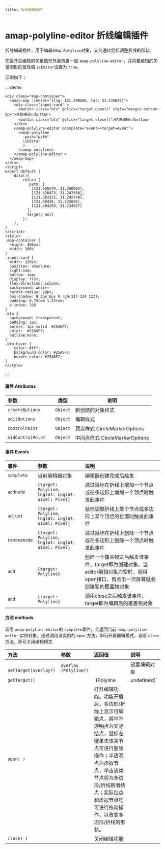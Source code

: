 ```yaml
---
title: 折线编辑插件
---
```

# amap-polyline-editor 折线编辑插件
折线编辑插件，用于编辑`AMap.Polyline`对象，支持通过鼠标调整折线的形状。

在要开启编辑的矢量图形外面包裹一层 `amap-polyline-editor`，并将要编辑的矢量图形的属性值  `isEditor`设置为 `true`。

示例如下：

::: demo 
```vue
<div class="map-container">
  <amap-map :center="{lng: 121.498586, lat: 31.239637}">
    <div class="input-card" >
      <button class="btn" @click="target.open()" style="margin-bottom: 5px">开始编辑</button> 
      <button class="btn" @click="target.close()">结束编辑</button> 
    </div>
    <amap-polyline-editor @complete="event=>target=event">
      <amap-polyline  
        :path="path" 
        isEditor 
        >
      </amap-polyline>
    </amap-polyline-editor >
  </amap-map>
</div>
<script>
export default {
    data(){
        return {
           path: [
            [121.535579, 31.250004], 
            [121.520473, 31.247656],
            [121.503135, 31.245748],        
            [121.49438, 31.242666],
            [121.494209, 31.234887]
          ],
          target: null
        };
    },
}
</script>
<style>
.map-container {
  height: 400px;
  width: 100%
}
.input-card {
  width: 120px; 
  position: absolute; 
  right:1em;
  bottom: 1em;
  display: flex;
  flex-direction: column;
  background: white;
  border-radius: 10px;
  box-shadow: 0 2px 6px 0 rgb(114 124 122);
  padding: 0.75rem 1.25rem;
  z-index: 200
}
.btn {
  background: transparent;
  padding: 5px;
  border: 1px solid  #25A5F7;
  color:  #25A5F7;
  outline:none;
}
.btn:hover {
    color: #fff;
    background-color: #25A5F7;
    border-color: #25A5F7;
}
</style>
```
:::


#### 属性  Attributes

| 参数           | 类型                       | 说明                                                         |
| :------------- | -------------------------- | ------------------------------------------------------------ |
| `createOptions`| `Object`                   |               新创建的对象样式                 |
| `editOptions `       | `Object`                   | 编辑样式                                            |
| `controlPoint  `       | `Object`                   | 顶点样式 CircleMarkerOptions                                  |
| `midControlPoint  `        | `Object`                    | 中间点样式 CircleMarkerOptions                              |

#### 事件 Events
| 事件         | 参数                                                         | 说明                                                         |
| :----------- | :----------------------------------------------------------- | :----------------------------------------------------------- |
| `complete`    | 当前编辑器对象  | 编辑器创建完成后触发 |
| `addnode`    | `{target: Polyline, lnglat: Lnglat, pixel: Pixel}` | 通过鼠标在折线上增加一个节点或在多边形上增加一个顶点时触发此事件 |
| `adjust`     | `{target: Polyline, lnglat: Lnglat, pixel: Pixel}` | 鼠标调整折线上某个节点或多边形上某个顶点的位置时触发此事件   |
| `removenode` | `{target: Polyline, lnglat: Lnglat, pixel: Pixel}`| 通过鼠标在折线上删除一个节点或在多边形上删除一个顶点时触发此事件 |
| `add`    | `{target: Polyline}`| 	创建一个覆盖物之后触发该事件，target即为创建对象。当editor编辑对象为空时，调用open接口，再点击一次屏幕就会创建新的覆盖物对象<br>   |
| `end`        | `{target: Polyline}`      | 调用close之后触发该事件，target即为编辑后的覆盖物对象 |

#### 方法 methods

调用 `amap-polyline-editor`的 `complete`事件，会返回当前 `amap-polyline-editor` 实例对象，通过调用该实例的 `open` 方法，即可开启编辑模式，调用 `close` 方法，即可关闭编辑模式

| 方法       |参数 | 返回值 | 说明                                                         |
| :--------- | :----- |:----- | :----------------------------------------------------------- |
| ` setTarget(overlay?)`   |  `overlay (Polyline?)`    | |设置编辑对象 |
| `getTarget()`   |   | `(Polyline | undefined)`  | 获取编辑对象 |
| `open( )` <img width=200/>   |  <img width=200/>      | 打开编辑功能。功能开启后，多边形/折线上显示可编辑点，其中不透明点为实际结点，鼠标左键单击该类节点可进行删除操作；半透明点为虚拟节点，单击该类节点将为多边形/折线新增结点；实际结点和虚拟节点均可进行拖动操作，以改变多边形/折线的形状。 |
| `close( )` |        | 关闭编辑功能                                                 |
